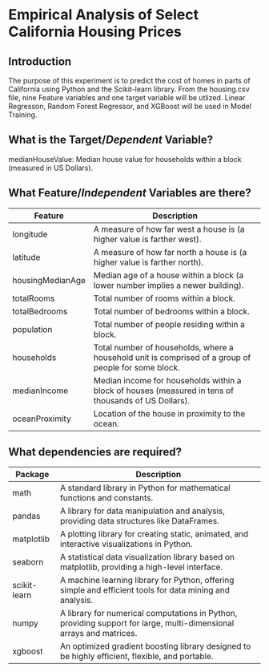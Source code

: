 # Empirical Analysis of Select California Housing Prices

## Introduction
The purpose of this experiment is to predict the cost of homes in parts of California using Python and the Scikit-learn library. From the housing.csv file, nine Feature variables and one target variable will be utlized. Linear Regresson, Random Forest Regressor, and XGBoost will be used in Model Training.

## What is the Target/***Dependent*** Variable?
medianHouseValue: Median house value for households within a block (measured in US Dollars).

## What Feature/***Independent*** Variables are there?
| Feature              | Description                                                                                     |
|----------------------|-------------------------------------------------------------------------------------------------|
| longitude            | A measure of how far west a house is (a higher value is farther west).                        |
| latitude             | A measure of how far north a house is (a higher value is farther north).                      |
| housingMedianAge     | Median age of a house within a block (a lower number implies a newer building).                |
| totalRooms           | Total number of rooms within a block.                                                          |
| totalBedrooms        | Total number of bedrooms within a block.                                                       |
| population           | Total number of people residing within a block.                                               |
| households           | Total number of households, where a household unit is comprised of a group of people for some block. |
| medianIncome         | Median income for households within a block of houses (measured in tens of thousands of US Dollars). |
| oceanProximity       | Location of the house in proximity to the ocean.                                              |


## What dependencies are required?
| Package      | Description                                                                                   |
|--------------|-----------------------------------------------------------------------------------------------|
| math         | A standard library in Python for mathematical functions and constants.                        |
| pandas       | A library for data manipulation and analysis, providing data structures like DataFrames.      |
| matplotlib   | A plotting library for creating static, animated, and interactive visualizations in Python.  |
| seaborn      | A statistical data visualization library based on matplotlib, providing a high-level interface.|
| scikit-learn | A machine learning library for Python, offering simple and efficient tools for data mining and analysis. |
| numpy        | A library for numerical computations in Python, providing support for large, multi-dimensional arrays and matrices. |
| xgboost      | An optimized gradient boosting library designed to be highly efficient, flexible, and portable. |
